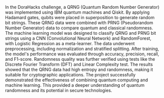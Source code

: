 In the DoraHacks challenge, a QRNG (Quantum Random Number Generator) was implemented using IBM quantum machines and Qiskit. By applying Hadamard gates, qubits were placed in superposition to generate random bit strings. These QRNG data were combined with PRNG (Pseudorandom Number Generator) data to compare quantum and classical randomness. The machine learning model was designed to classify QRNG and PRNG bit strings using a CNN (Convolutional Neural Network) and RandomForest, with Logistic Regression as a meta-learner. The data underwent preprocessing, including normalization and stratified splitting. After training, the model's performance was evaluated through accuracy, precision, recall, and F1-score. Randomness quality was further verified using tests like the Discrete Fourier Transform (DFT) and Linear Complexity test. The results showed that the QRNG data had high entropy and randomness, making it suitable for cryptographic applications. The project successfully demonstrated the effectiveness of combining quantum computing and machine learning. This provided a deeper understanding of quantum randomness and its potential in secure technologies.

